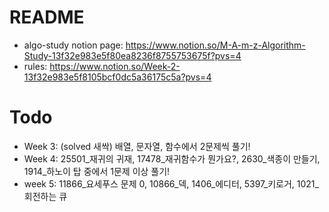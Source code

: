 # README
- algo-study notion page: https://www.notion.so/M-A-m-z-Algorithm-Study-13f32e983e5f80ea8236f8755753675f?pvs=4
- rules: https://www.notion.so/Week-2-13f32e983e5f8105bcf0dc5a36175c5a?pvs=4

# Todo
- Week 3: (solved 새싹) 배열, 문자열, 함수에서 2문제씩 풀기!
- Week 4: 25501_재귀의 귀재, 17478_재귀함수가 뭔가요?, 2630_색종이 만들기, 1914_하노이 탑 중에서 1문제 이상 풀기!
- week 5: 11866_요세푸스 문제 0, 10866_덱, 1406_에디터, 5397_키로거, 1021_회전하는 큐